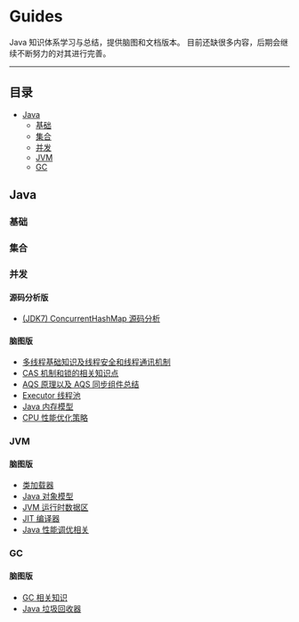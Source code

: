 Guides
======
Java 知识体系学习与总结，提供脑图和文档版本。
目前还缺很多内容，后期会继续不断努力的对其进行完善。

------

## 目录

- [Java](#Java)
    - [基础](#基础)
    - [集合](#容器)
    - [并发](#并发)
    - [JVM](#JVM)
    - [GC](#GC)

## Java

### 基础

### 集合

### 并发

#### 源码分析版
* [(JDK7) ConcurrentHashMap 源码分析](public/code/src/main/java/edu/linshu/personal/source/jdk/ConcurrentHashMap_7.java)

#### 脑图版

* [多线程基础知识及线程安全和线程通讯机制](https://www.processon.com/view/link/5d18de92e4b02f3e4dae0d0d)
* [CAS 机制和锁的相关知识点](public/images/mind/Concurrent/CAS_And_Lock.png)
* [AQS 原理以及 AQS 同步组件总结](public/images/mind/Concurrent/AQS.png)
* [Executor 线程池](public/images/mind/Concurrent/Executor_Thread_Pool.png)
* [Java 内存模型](public/images/mind/Concurrent/Java_Memory_Model.png)
* [CPU 性能优化策略](public/images/mind/Concurrent/CPU_Performance.png)

### JVM

#### 脑图版

* [类加载器](https://www.processon.com/view/link/5d178234e4b0a916e8f864d7)
* [Java 对象模型](https://www.processon.com/view/link/5d17a023e4b0cd6dd6dfd8ec)
* [JVM 运行时数据区](https://www.processon.com/view/link/5d1886e4e4b0beaf6b9f0733)
* [JIT 编译器](https://www.processon.com/view/link/5d1779a5e4b0cd6dd6dfcbb2)
* [Java 性能调优相关](https://www.processon.com/view/link/5d188de2e4b0e16a8ecb2b44)

### GC

#### 脑图版

* [GC 相关知识](https://www.processon.com/view/link/5d18a2f9e4b0cd6dd6e048fa)
* [Java 垃圾回收器](https://www.processon.com/view/link/5d18d396e4b0a7e304f95a63)

